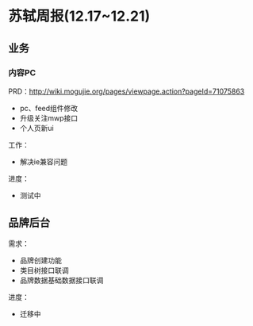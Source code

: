 # 苏轼周报(12.17~12.21)

## 业务

### 内容PC

PRD：http://wiki.mogujie.org/pages/viewpage.action?pageId=71075863

- pc、feed组件修改
- 升级关注mwp接口
- 个人页新ui

工作：

- 解决ie兼容问题

进度：

* 测试中


## 品牌后台

需求：

- 品牌创建功能
- 类目树接口联调
- 品牌数据基础数据接口联调

进度：

* 迁移中










